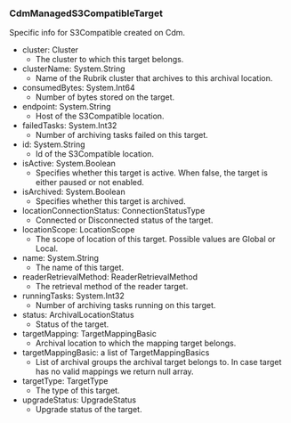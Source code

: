 ### CdmManagedS3CompatibleTarget
Specific info for S3Compatible created on Cdm.

- cluster: Cluster
  - The cluster to which this target belongs.
- clusterName: System.String
  - Name of the Rubrik cluster that archives to this archival location.
- consumedBytes: System.Int64
  - Number of bytes stored on the target.
- endpoint: System.String
  - Host of the S3Compatible location.
- failedTasks: System.Int32
  - Number of archiving tasks failed on this target.
- id: System.String
  - Id of the S3Compatible location.
- isActive: System.Boolean
  - Specifies whether this target is active. When false, the target is either paused or not enabled.
- isArchived: System.Boolean
  - Specifies whether this target is archived.
- locationConnectionStatus: ConnectionStatusType
  - Connected or Disconnected status of the target.
- locationScope: LocationScope
  - The scope of location of this target. Possible values are Global or Local.
- name: System.String
  - The name of this target.
- readerRetrievalMethod: ReaderRetrievalMethod
  - The retrieval method of the reader target.
- runningTasks: System.Int32
  - Number of archiving tasks running on this target.
- status: ArchivalLocationStatus
  - Status of the target.
- targetMapping: TargetMappingBasic
  - Archival location to which the mapping target belongs.
- targetMappingBasic: a list of TargetMappingBasics
  - List of archival groups the archival target belongs to. In case target has no valid mappings we return null array.
- targetType: TargetType
  - The type of this target.
- upgradeStatus: UpgradeStatus
  - Upgrade status of the target.
